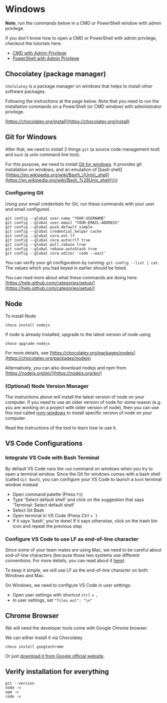 # Windows

**Note**, run the commands below in a CMD or PowerShell window with admin privilege.

If you don't know how to open a CMD or PowerShell with admin privilege, checkout the tutorials here:

* [CMD with Admin Privilege](https://www.howtogeek.com/194041/how-to-open-the-command-prompt-as-administrator-in-windows-8.1/)
* [PowerShell with Admin Privilege](https://www.thewindowsclub.com/how-to-open-an-elevated-powershell-prompt-in-windows-10)

## Chocolatey \(package manager\)

`Chololatey` is a package manager on windows that helps to install other software packages.

Following the instructions at the page below. Note that you need to run the installation commands on a PowerShell \(or CMD window\) with administrator privilege.

[https://chocolatey.org/install](https://chocolatey.org/install)

## Git for Windows

After that, we need to install 2 things `git` \(a source code management tool\) and `bash` \(a unix command line tool\).

For this purpose, we need to install [Git for windows](https://gitforwindows.org/). It provides git installation on windows, and an emulation of \[bash shell\]\([https://en.wikipedia.org/wiki/Bash\_\(Unix\_shell](https://en.wikipedia.org/wiki/Bash_%28Unix_shell)\)\)

### Configuring Git

Using your email credentials for Git, run these commands with your user and email configured.

```text
git config --global user.name "YOUR-USERNAME"
git config --global user.email "YOUR-EMAIL-ADDRESS"
git config --global push.default simple
git config --global credential.helper cache
git config --global core.eol lf
git config --global core.autocrlf true
git config --global pull.rebase true
git config --global rebase.autoStash true
git config --global core.editor 'code --wait'
```

You can verify your git configuration by running: `git config --list | cat`. The values which you had keyed in earlier should be listed.

You can read more about what these commands are doing here: [https://help.github.com/categories/setup/](https://help.github.com/categories/setup/)

## Node

To install Node

```text
choco install nodejs
```

If node is already installed, upgrade to the latest version of node using

```text
choco upgrade nodejs
```

For more details, see [https://chocolatey.org/packages/nodejs](https://chocolatey.org/packages/nodejs)

Alternatively, you can also download nodejs and npm from [https://nodejs.org/en/](https://nodejs.org/en/)

### \(Optional\) Node Version Manager

The instructions above will install the latest version of node on your computer. If you need to use an older version of node for some reason \(e.g. you are working on a project with older version of node\), then you can use this tool called [nvm-windows](https://github.com/coreybutler/nvm-windows) to install specific version of node on your computer.

Read the instructions of the tool to learn how to use it.

## VS Code Configurations

### Integrate VS Code with Bash Terminal

By default VS Code runs the `cmd` command on windows when you try to open a terminal window. Since the Git for windows comes with a bash shell \(called `Git Bash`\), you can configure your VS Code to launch a `bash` terminal window instead:

* Open command palette \(Press `F1`\)
* Type 'Select default shell' and click on the suggestion that says 'Terminal: Select default shell'
* Select Git Bash
* Open terminal in VS Code \(Press Ctrl + \`\)
* If it says 'bash', you're done! If it says otherwise, click on the trash bin icon and repeat the previous step

### Configure VS Code to use LF as end-of-line character

Since some of your team mates are using Mac, we need to be careful about end-of-line characters \(because those two systems use different conventions. For more details, you can read about it [here](http://adaptivepatchwork.com/2012/03/01/mind-the-end-of-your-line/)\).

To keep it simple, we will use LF as the end-of-line character on both Windows and Mac.

On Windows, we need to configure VS Code in user settings:

* Open user settings with shortcut `ctrl` + `,`
* In user settings, set `"files.eol": "\n"`

## Chrome Browser

We will need the developer tools come with Google Chrome browser.

We can either install it via Chocolatey

```text
choco install googlechrome
```

Or just [download it from Google official website](https://www.google.com/chrome/).

## Verify installation for everything

```text
git --version
node -v
npm -v
code -v
```

